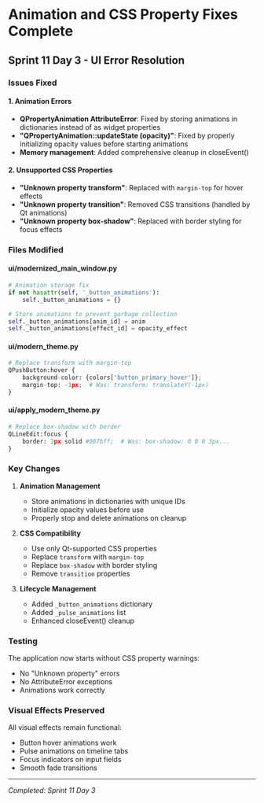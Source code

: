 # Animation and CSS Property Fixes Complete

## Sprint 11 Day 3 - UI Error Resolution

### Issues Fixed

#### 1. Animation Errors
- **QPropertyAnimation AttributeError**: Fixed by storing animations in dictionaries instead of as widget properties
- **"QPropertyAnimation::updateState (opacity)"**: Fixed by properly initializing opacity values before starting animations
- **Memory management**: Added comprehensive cleanup in closeEvent()

#### 2. Unsupported CSS Properties
- **"Unknown property transform"**: Replaced with `margin-top` for hover effects
- **"Unknown property transition"**: Removed CSS transitions (handled by Qt animations)
- **"Unknown property box-shadow"**: Replaced with border styling for focus effects

### Files Modified

#### ui/modernized_main_window.py
```python
# Animation storage fix
if not hasattr(self, '_button_animations'):
    self._button_animations = {}

# Store animations to prevent garbage collection
self._button_animations[anim_id] = anim
self._button_animations[effect_id] = opacity_effect
```

#### ui/modern_theme.py
```python
# Replace transform with margin-top
QPushButton:hover {
    background-color: {colors['button_primary_hover']};
    margin-top: -1px;  # Was: transform: translateY(-1px)
}
```

#### ui/apply_modern_theme.py
```python
# Replace box-shadow with border
QLineEdit:focus {
    border: 2px solid #007bff;  # Was: box-shadow: 0 0 0 3px...
}
```

### Key Changes

1. **Animation Management**
   - Store animations in dictionaries with unique IDs
   - Initialize opacity values before use
   - Properly stop and delete animations on cleanup

2. **CSS Compatibility**
   - Use only Qt-supported CSS properties
   - Replace `transform` with `margin-top`
   - Replace `box-shadow` with border styling
   - Remove `transition` properties

3. **Lifecycle Management**
   - Added `_button_animations` dictionary
   - Added `_pulse_animations` list
   - Enhanced closeEvent() cleanup

### Testing

The application now starts without CSS property warnings:
- No "Unknown property" errors
- No AttributeError exceptions
- Animations work correctly

### Visual Effects Preserved

All visual effects remain functional:
- Button hover animations work
- Pulse animations on timeline tabs
- Focus indicators on input fields
- Smooth fade transitions

---
*Completed: Sprint 11 Day 3*
